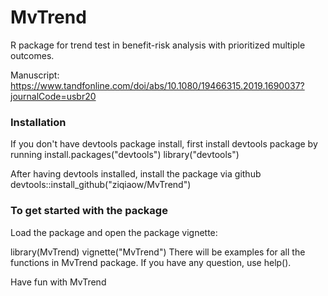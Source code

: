 # MvTrend
R package for trend test in benefit-risk analysis with prioritized multiple outcomes.

Manuscript: https://www.tandfonline.com/doi/abs/10.1080/19466315.2019.1690037?journalCode=usbr20


### Installation
If you don't have devtools package install, first install devtools package by running
install.packages("devtools")
library("devtools")

After having devtools installed, install the package via github
devtools::install_github("ziqiaow/MvTrend") 


### To get started with the package
Load the package and open the package vignette:

library(MvTrend)
vignette("MvTrend")
There will be examples for all the functions in MvTrend package. If you have any question, use help().

Have fun with MvTrend

